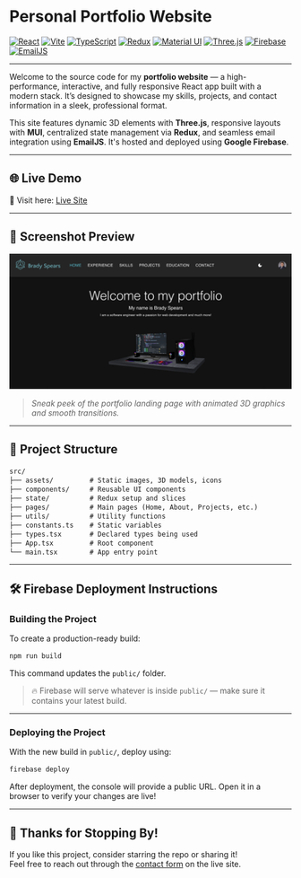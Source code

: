 #  Personal Portfolio Website

<a href="https://reactjs.org/" target="_blank" rel="noopener noreferrer"><img src="https://img.shields.io/badge/React-20232A?style=for-the-badge&logo=react&logoColor=61DAFB" alt="React" /></a>
<a href="https://vitejs.dev/" target="_blank" rel="noopener noreferrer"><img src="https://img.shields.io/badge/Vite-646CFF?style=for-the-badge&logo=vite&logoColor=white" alt="Vite" /></a>
<a href="https://www.typescriptlang.org/" target="_blank" rel="noopener noreferrer"><img src="https://img.shields.io/badge/TypeScript-3178C6?style=for-the-badge&logo=typescript&logoColor=white" alt="TypeScript" /></a>
<a href="https://redux.js.org/" target="_blank" rel="noopener noreferrer"><img src="https://img.shields.io/badge/Redux-593D88?style=for-the-badge&logo=redux&logoColor=white" alt="Redux" /></a>
<a href="https://mui.com/" target="_blank" rel="noopener noreferrer"><img src="https://img.shields.io/badge/MUI-007FFF?style=for-the-badge&logo=mui&logoColor=white" alt="Material UI" /></a>
<a href="https://threejs.org/" target="_blank" rel="noopener noreferrer"><img src="https://img.shields.io/badge/Three.js-000000?style=for-the-badge&logo=three.js&logoColor=white" alt="Three.js" /></a>
<a href="https://firebase.google.com/" target="_blank" rel="noopener noreferrer"><img src="https://img.shields.io/badge/Firebase-FFCA28?style=for-the-badge&logo=firebase&logoColor=black" alt="Firebase" /></a>
<a href="https://www.emailjs.com/" target="_blank" rel="noopener noreferrer"><img src="https://img.shields.io/badge/EmailJS-46A5F1?style=for-the-badge&logo=maildotru&logoColor=white" alt="EmailJS" /></a>

---

Welcome to the source code for my **portfolio website** — a high-performance, interactive, and fully responsive React app built with a modern stack. It’s designed to showcase my skills, projects, and contact information in a sleek, professional format.

This site features dynamic 3D elements with **Three.js**, responsive layouts with **MUI**, centralized state management via **Redux**, and seamless email integration using **EmailJS**. It's hosted and deployed using **Google Firebase**.

---

## 🌐 Live Demo

🔗 Visit here: <a href="https://bradyspearsportfolio.web.app" target="_blank" rel="noopener noreferrer">Live Site</a>

---

## 📸 Screenshot Preview

![Portfolio Screenshot](/src/images/PortfolioSnapshot.png)

> _Sneak peek of the portfolio landing page with animated 3D graphics and smooth transitions._

---

## 📁 Project Structure

```
src/
├── assets/         # Static images, 3D models, icons
├── components/     # Reusable UI components
├── state/          # Redux setup and slices
├── pages/          # Main pages (Home, About, Projects, etc.)
├── utils/          # Utility functions
├── constants.ts    # Static variables
├── types.tsx       # Declared types being used
├── App.tsx         # Root component
└── main.tsx        # App entry point
```

---

## 🛠️ Firebase Deployment Instructions

### Building the Project

To create a production-ready build:

```bash
npm run build
```

This command updates the `public/` folder.

> 🔥 Firebase will serve whatever is inside `public/` — make sure it contains your latest build.

---

### Deploying the Project

With the new build in `public/`, deploy using:

```bash
firebase deploy
```

After deployment, the console will provide a public URL. Open it in a browser to verify your changes are live!

---

## 🙌 Thanks for Stopping By!

If you like this project, consider starring the repo or sharing it!  
Feel free to reach out through the <a href="https://bradyspearsportfolio.web.app/contact" target="_blank" rel="noopener noreferrer">contact form</a> on the live site.
